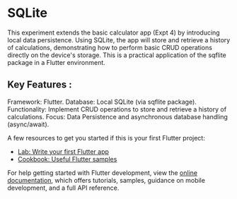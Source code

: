 # SQLite
This experiment extends the basic calculator app (Expt 4) by introducing local data persistence. Using SQLite, the app will store and retrieve a history of calculations, demonstrating how to perform basic CRUD operations directly on the device's storage. This is a practical application of the sqflite package in a Flutter environment.

## Key Features :
Framework: Flutter.
Database: Local SQLite (via sqflite package).
Functionality: Implement CRUD operations to store and retrieve a history of calculations.
Focus: Data Persistence and asynchronous database handling (async/await).

A few resources to get you started if this is your first Flutter project:

- [Lab: Write your first Flutter app](https://docs.flutter.dev/get-started/codelab)
- [Cookbook: Useful Flutter samples](https://docs.flutter.dev/cookbook)

For help getting started with Flutter development, view the
[online documentation](https://docs.flutter.dev/), which offers tutorials,
samples, guidance on mobile development, and a full API reference.

